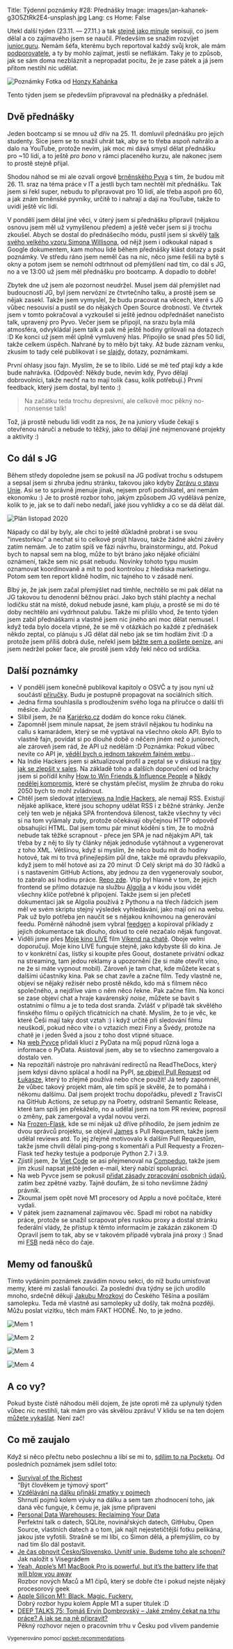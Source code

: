Title: Týdenní poznámky #28: Přednášky
Image: images/jan-kahanek-g3O5ZtRk2E4-unsplash.jpg
Lang: cs
Home: False


Utekl další týden (23.11. — 27.11.) a tak [stejně jako minule]({filename}/2020-11-20_tydenni-poznamky-27-statni-svatek-a-dokonceni-kapitol-o-osvc.md) sepisuji, co jsem dělal a co zajímavého jsem se naučil. Především se snažím rozvíjet [junior.guru](https://junior.guru/). Nemám šéfa, kterému bych reportoval každý svůj krok, ale mám [podporovatele](https://junior.guru/donate/), a ty by mohlo zajímat, jestli se neflákám. Taky je to způsob, jak se sám doma nezbláznit a nepropadat pocitu, že je zase pátek a já jsem přitom nestihl nic udělat.

![Poznámky]({static}/images/jan-kahanek-g3O5ZtRk2E4-unsplash.jpg)
Fotka od [Honzy Kahánka](https://unsplash.com/@honza_kahanek)

Tento týden jsem se především připravoval na přednášky a přednášel.


## Dvě přednášky

Jeden bootcamp si se mnou už dřív na 25. 11. domluvil přednášku pro jejich studenty. Sice jsem se to snažil uhrát tak, aby se to třeba aspoň nahrálo a dalo na YouTube, protože nevím, jak moc mi dává smysl dělat přednášku pro ~10 lidí, a to ještě _pro bono_ v rámci placeného kurzu, ale nakonec jsem to prostě stejně přijal.

Shodou náhod se mi ale ozvali orgové [brněnského Pyva](https://pyvo.cz/brno-pyvo/2020-11/) s tím, že budou mít 26. 11. sraz na téma práce v IT a jestli bych tam nechtěl mít přednášku. Tak jsem si řekl super, nebudu to připravovat pro 10 lidí, ale třeba aspoň pro 60, a jak znám brněnské pyvníky, určitě to i nahrají a dají na YouTube, takže to uvidí ještě víc lidí.

V pondělí jsem dělal jiné věci, v úterý jsem si přednášku připravil (nějakou osnovu jsem měl už vymyšlenou předem) a ještě večer jsem si ji trochu zkoušel. Abych se dostal do přednášecího módu, pustil jsem si skvělý [talk svého velkého vzoru Simona Willisona](https://getpocket.com/redirect?&url=https%3A%2F%2Fsimonwillison.net%2F2020%2FNov%2F14%2Fpersonal-data-warehouses%2F&h=18e0b4bd3d0d398c9d8025395b30e4de757844ec6b2cfee9236153402e7d72cb), od nějž jsem i odkoukal nápad s Google dokumentem, kam mohou lidé během přednášky klást dotazy a psát poznámky. Ve středu ráno jsem neměl čas na nic, něco jsme řešili na bytě s okny a potom jsem se nemohl odtrhnout od přemýšlení nad tím, co dál s JG, no a ve 13:00 už jsem měl přednášku pro bootcamp. A dopadlo to dobře!

Zbytek dne už jsem ale pozornost neudržel. Musel jsem dál přemýšlet nad budoucností JG, byl jsem nervózní ze čtvrtečního talku, a prostě jsem se nějak zasekl. Takže jsem vymyslel, že budu pracovat na věcech, které s JG vůbec nesouvisí a pustil se do nějakých Open Source drobností. Ve čtvrtek jsem v tomto pokračoval a vyzkoušel si ještě jednou odpřednášet nanečisto talk, upravený pro Pyvo. Večer jsem se připojil, na srazu byla milá atmosféra, odvykládal jsem talk a pak mě ještě hodiny grilovali na dotazech :D Ke konci už jsem měl úplně vymluvený hlas. Připojilo se snad přes 50 lidí, takže celkem úspěch. Nahrané by to mělo být taky. Až bude záznam venku, zkusím to tady celé publikovat i se [slajdy](https://speakerdeck.com/honzajavorek/tips-and-tricks-on-how-to-get-your-first-job-in-tech), dotazy, poznámkami.

První ohlasy jsou fajn. Myslím, že se to líbilo. Lidé se mě teď ptají kdy a kde bude nahrávka. (Odpověď: Někdy bude, nevím kdy, Pyvo dělají dobrovolníci, takže nechť na to mají tolik času, kolik potřebují.) První feedback, který jsem dostal, byl tento :)

> Na začátku teda trochu depresivní, ale celkově moc pěkný no-nonsense talk!

Tož, já prostě nebudu lidi vodit za nos, že na juniory všude čekají s otevřenou náručí a nebude to těžký, jako to dělají jiné nejmenované projekty a aktivity :)


## Co dál s JG

Během středy dopoledne jsem se pokusil na JG podívat trochu s odstupem a sepsal jsem si zhruba jednu stránku, takovou jako kdyby [Zprávu o stavu Unie](https://cs.wikipedia.org/wiki/Zpr%C3%A1va_o_stavu_Unie). Asi se to správně jmenuje jinak, nejsem profi podnikatel, ani nemám ekonomku :) Je to prostě rozbor toho, jakým způsobem JG vydělává peníze, kolik to je, jak se to daří nebo nedaří, jaké jsou vyhlídky a co se dá dělat dál.

![Plán listopad 2020]({static}/images/plan-listopad-2020.png)

Nápady co dál by byly, ale chci to ještě důkladně probrat i se svou "investorkou" a nechat si to celkově projít hlavou, takže žádné akční závěry zatím nemám. Je to zatím spíš ve fázi návrhu, brainstormingu, atd. Pokud bych to napsal sem na blog, může to být bráno jako nějaké oficiální oznámení, takže sem nic psát nebudu. Novinky tohoto typu musím oznamovat koordinovaně a mít to pod kontrolou z hlediska marketingu. Potom sem ten report klidně hodím, nic tajného to v zásadě není.

Blbý je, že jak jsem začal přemýšlet nad tímhle, nechtělo se mi pak dělat na JG takovou tu denodenní běžnou práci. Jako bych stáhl plachty a nechal lodičku stát na místě, dokud nebude jasné, kam pluju, a prostě se mi do té doby nechtělo ani vydrhnout palubu. Takže mi přišlo vhod, že tento týden jsem zabil přednáškami a vlastně jsem nic jiného ani moc dělat nemusel. I když teda bylo docela vtipné, že se mě v otázkách po každé z přednášek někdo zeptal, co plánuju s JG dělat dál nebo jak se tím hodlám živit :D a protože jsem příliš dobrá duše, neřekl jsem [běžte sem a pošlete peníze](https://junior.guru/donate/), ani jsem nedržel poker face, ale prostě jsem vždy řekl něco od srdíčka.


## Další poznámky

- V pondělí jsem konečně publikoval kapitoly o OSVČ a ty jsou nyní už součástí [příručky](https://junior.guru/candidate-handbook/). Budu je postupně propagovat na sociálních sítích.
- Jedna firma souhlasila s prodloužením svého loga na příručce o další tři měsíce. Juchů!
- Slíbil jsem, že na [Kariérko.cz](https://karierko.cz/) dodám do konce roku článek.
- Zapomněl jsem minule napsat, že jsem strávil nějakou tu hodinku na callu s kamarádem, který se mě vyptával na všechno okolo API. Bylo to vlastně fajn, povídat si po dlouhé době o něčem jiném než o juniorech, ale zároveň jsem rád, že API už nedělám :D Poznámka: Pokud vůbec nevíte co API je, [věděl bych o jednom takovém fajném webu](https://cojeapi.cz/)…
- Na Indie Hackers jsem si aktualizoval profil a zeptal se v diskusi na [tipy jak se zlepšit v sales](https://www.indiehackers.com/post/resources-for-a-good-hearted-geek-to-boost-the-sales-skill-848b948313?commentId=-MMtZ0W-WtyuG_TNir4C). Na základě toho a dalších doporučení od bráchy jsem si pořídil knihy [How to Win Friends & Influence People](https://www.goodreads.com/book/show/4865.How_to_Win_Friends_and_Influence_People) a [Nikdy nedělej kompromis](https://www.goodreads.com/book/show/30357454-nikdy-ned-lej-kompromis-aneb-vyjedn-vej-tak-jako-by-ti-lo-o-ivot), které se chystám přečíst, myslím že zhruba do roku 2050 bych to mohl zvládnout.
- Chtěl jsem sledovat [interviews na Indie Hackers](https://www.indiehackers.com/interviews/), ale nemají RSS. Existují nějaké aplikace, které jsou schopny udělat RSS i z běžné stránky. Jenže celý ten web je nějaká SPA frontendová šílenost, takže všechny ty věci si na tom vylámaly zuby, protože očekávají obyčejnou HTTP odpověď obsahující HTML. Dal jsem tomu pár minut kódění s tím, že to možná nebude tak těžké scrapnout - přece jen SPA je nad nějakým API, tak třeba by z něj to šly ty články nějak jednoduše vytáhnout a vygenerovat z toho XML. Většinou, když si myslím, že něco budu mít do hodiny hotové, tak mi to trvá přinejlepším půl dne, takže mě opravdu překvapilo, když jsem to měl hotové asi za 20 minut :D Celý skript má do 30 řádků a i s nastavením GitHub Actions, aby jednou za den vygenerovaly soubor, to zabralo asi hodinu práce. [Repo zde](https://github.com/honzajavorek/ih-interviews). Vtip byl hlavně v tom, že jejich frontend se přímo dotazuje na službu [Algolia](https://www.algolia.com/) a v kódu jsou vidět všechny klíče potřebné k připojení. Takže jsem si jen přečetl dokumentaci jak se Algolia používá z Pythonu a na třech řádcích jsem měl ve svém skriptu stejný výsledek vyhledávání, jako mají oni na webu. Pak už bylo potřeba jen naučit se s nějakou knihovnou na generování feedu. Poměrně náhodně jsem vybral [feedgen](https://feedgen.kiesow.be/) a kopíroval příklady z jejich dokumentace tak dlouho, dokud to celé nezačalo nějak fungovat.
- Viděli jsme přes [Moje kino LIVE](https://mojekinolive.cz) film [Víkend na chatě](https://www.csfd.cz/film/811642-vikend-na-chate/komentare/). Oboje velmi doporučuji. Moje kino LIVE funguje stejně, jako kdybyste šli do kina. Je to v konkrétní čas, lístky si koupíte přes Goout, dostanete privátní odkaz na streaming, tam jedou reklamy a upozornění (že si máte otevřít víno, ne že si máte vypnout mobil). Zároveň je tam chat, kde můžete kecat s dalšími účastníky kina. Pak se chat zavře a začne film. Tedy vlastně ne, objeví se nějaký režisér nebo prostě někdo, kdo má s filmem něco společného, a nejdříve vám o něm něco řekne. Pak začne film. Na konci se zase objeví chat a hraje kavárenský _noise_, můžete se bavit s ostatními o filmu a je to teda dost sranda. Zvlášť v případě tak skvělého finského filmu o opilých třicátnících na chatě. Myslím, že to je věc, ke které Češi mají taky dost vztah :) i když určitě při sledování filmu neuškodí, pokud něco víte i o vztazích mezi Finy a Švédy, protože na chatě je i jeden Švéd a jsou z toho dost vtipné situace.
- Na [web Pyvce](https://pyvec.org/) přidali kluci z PyData na můj popud různá loga a informace o PyData. Asistoval jsem, aby se to všechno zamergovalo a dostalo ven.
- Na repozitáři nástroje pro nahrávání redirectů na ReadTheDocs, který jsem kdysi dávno splácal a hodil na PyPI, [se objevil Pull Request](https://github.com/honzajavorek/rtd-redirects/pull/2) od [Łukasze](https://github.com/VanDavv), který to zřejmě používá nebo chce použít! Já tedy zapomněl, že vůbec takový projekt mám, ale tím spíš je skvělé, že to pomáhá i někomu dalšímu. Dal jsem projekt trochu dopořádku, převedl z TravisCI na GitHub Actions, ze setup.py na Poetry, odstranil Semantic Release, které tam spíš jen překáželo, no a udělal jsem na tom PR review, poprosil o změny, pak zamergoval a vydal novou verzi.
- Na [Frozen-Flask](https://github.com/Frozen-Flask/Frozen-Flask/), kde se mi nějak už dříve přihodilo, že jsem jedním ze dvou správců projektu, se objevil [James](https://github.com/jayaddison) s Pull Requestem, takže jsem udělal reviews atd. To jej zřejmě motivovalo k dalším Pull Requestům, takže jsme chvíli dělali ping-pong s komentáři a Pull Requesty a Frozen-Flask teď hezky testuje a podporuje Python 2.7 i 3.9.
- Zjistil jsem, že [Viet Code](https://www.facebook.com/vietcodecz/) se asi přejmenoval na [Compeduo](https://compeduo.cz/), takže jsem jim zkusil napsat ještě jeden e-mail, který nabízí spolupráci.
- Na web Pyvce jsem se pokusil [přidat zásady zpracování osobních údajů](https://github.com/pyvec/pyvec.org/pull/188), zatím bez zpětné vazby. Tajně doufám, že si toho nevšimne žádný právník.
- Zkoumal jsem opět nové M1 procesory od Applu a nové počítače, které vydali.
- V pátek jsem zaznamenal zajímavou věc. Spadl mi robot na nabídky práce, protože se snažil scrapovat přes ruskou proxy a dostal stránku federální vlády, že přístup k těmto informacím je zakázán zákonem :D Opravil jsem to tak, aby se v takovém případě vybrala jiná proxy :) Snad mi [FSB](https://cs.wikipedia.org/wiki/Feder%C3%A1ln%C3%AD_slu%C5%BEba_bezpe%C4%8Dnosti) nedá něco do čaje.


## Memy od fanoušků

Tímto vydáním poznámek zavádím novou sekci, do níž budu umisťovat memy, které mi zaslali fanoušci. Za poslední dva týdny se jich urodilo mnoho, srdečně děkuji [Jakubu Mrozkovi](http://www.svetpatritemcoseneposerou.cz/) do Českého Těšína a posílám samolepku. Teda mě vlastně asi samolepky už došly, tak možná později. Můžu poslat vizitku, těch mám FAKT HODNĚ. No, to je jedno.

![Mem 1]({static}/images/mem1.jpg)

![Mem 2]({static}/images/mem2.jpg)

![Mem 3]({static}/images/mem3.jpg)

![Mem 4]({static}/images/mem4.jpg)


## A co vy?

Pokud byste čistě náhodou měli dojem, že jste oproti mě za uplynulý týden vůbec nic nestihli, tak mám pro vás skvělou zprávu! V klidu se na ten dojem [můžete vykašlat]({filename}/2020-06-04_neni-to-zavod.md). Není zač!


## Co mě zaujalo

Když si něco přečtu nebo poslechnu a líbí se mi to, [sdílím to na Pocketu](https://getpocket.com/@honzajavorek). Od posledních poznámek jsem sdílel toto:

- [Survival of the Richest](https://getpocket.com/redirect?&url=https%3A%2F%2Fonezero.medium.com%2Fsurvival-of-the-richest-9ef6cddd0cc1&h=c93dc1ee0c69376013341eb2b755a5f089c60ee81a4c55017b74e125858e6211)<br>“Být člověkem je týmový sport”
- [Vzdělávání na dálku přináší zmatky v pojmech](https://getpocket.com/redirect?&url=https%3A%2F%2Ft.co%2F8xs4QuaXIK%3Fssr%3Dtrue&h=5bc5e50326aad3b49d75667490ab448e6cdb6cb5ffe2e4973b930831cfc99345)<br>Shrnutí pojmů kolem výuky na dálku a sem tam zhodnocení toho, jak daná věc funguje, k čemu je, jak jsme připraveni
- [Personal Data Warehouses: Reclaiming Your Data](https://getpocket.com/redirect?&url=https%3A%2F%2Fsimonwillison.net%2F2020%2FNov%2F14%2Fpersonal-data-warehouses%2F&h=18e0b4bd3d0d398c9d8025395b30e4de757844ec6b2cfee9236153402e7d72cb)<br>Perfektní talk o datech, SQLite, novinářských datech, GitHubu, Open Source, vlastních datech a o tom, jak najít nejestetičtější fotku pelikána, jakou jste vyfotili. Strašně se mi líbí, co Simon dělá, a přemýšlím, co by nad tím šlo dál postavit.
- [Je čas obnovit Česko/Slovensko. Uvnitř unie. Budeme toho ale schopni?](https://getpocket.com/redirect?&url=https%3A%2F%2Fnazory.aktualne.cz%2Fje-cas-obnovit-cesko-slovensko-uvnitr-unie-budeme-toho-ale-s%2Fr%7Effc6945029f211eb95caac1f6b220ee8%2F&h=b97dba4762635f934597e44de294ccea3056e0768256ad578ff38eefeec9f104)<br>Jak naložit s Visegrádem
- [Yeah, Apple’s M1 MacBook Pro is powerful, but it’s the battery life that will blow you away](https://getpocket.com/redirect?&url=https%3A%2F%2Ftechcrunch.com%2F2020%2F11%2F17%2Fyeah-apples-m1-macbook-pro-is-powerful-but-its-the-battery-life-that-will-blow-you-away%2F%3Fguccounter%3D1%26guce_referrer%3DaHR0cHM6Ly90LmNvL2ZjNTJnVHRyRDI_YW1wPTE%26guce_referrer_sig%3DAQAAAMSo9e_nGQArO4BSNhn5i8c80YBf3cEnl7pi0EYXjL_TXt4GMQnqdim2SbzivR3FLJQdDxm1klTWVorxLCE7qzY7IOQhIO-UuWwIZLW35EpzpbMYcU9T_Rc4EY-AW9WHaD-JsZ2t_C1o3K_sWfte14U30U55CgnFznahMOlStpAg&h=162e101b077c111c525fc8f1999b87fe3d299147a90b2de3b443c96ee735bbb4)<br>Rozbor nových Maců a M1 čipů, který se dobře čte i pokud nejste nějaký procesorový geek
- [Apple Silicon M1: Black. Magic. Fuckery.](https://getpocket.com/redirect?&url=https%3A%2F%2Fwww.singhkays.com%2Fblog%2Fapple-silicon-m1-black-magic%2F%23is-8-gb-ram-on-x86-intelamd-the-same-as-8-gb-on-apple-silicon-m1&h=fc6ed6b13a22e55466ebcd2305e2facf992b99afaccdbc06f2e7a1614dbfd7f0)<br>Dobrý rozbor hypu kolem Apple M1 a super titulek :D
- [DEEP TALKS 75: Tomáš Ervín Dombrovský – Jaké změny čekat na trhu práce? A jak se na ně připravit?](https://getpocket.com/redirect?&url=https%3A%2F%2Fm.youtube.com%2Fwatch%3Fv%3D_Vci8EbKTVM&h=b2269e8ad52fa8bdda0399ad121edc557390c019a04d7e6318161e7f743c232f)<br>Pěkný rozhovor nejen o pracovním trhu v Česku pod vlivem pandemie

<small>Vygenerováno pomocí <a href="https://pypi.org/project/pocket-recommendations/">pocket-recommendations</a>.</small>
